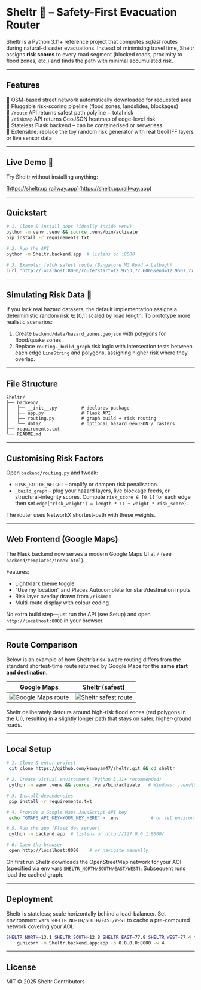 # Sheltr 🛟 – Safety-First Evacuation Router

Sheltr is a Python 3.11+ reference project that computes *safest* routes during natural-disaster evacuations. Instead of minimising travel time, Sheltr assigns **risk scores** to every road segment (blocked roads, proximity to flood zones, etc.) and finds the path with minimal accumulated risk.

---

## Features

🔸 OSM-based street network automatically downloaded for requested area  
🔸 Pluggable risk-scoring pipeline (flood zones, landslides, blockages)  
🔸 `/route` API returns safest path polyline + total risk  
🔸 `/riskmap` API returns GeoJSON heatmap of edge-level risk  
🔸 Stateless Flask backend – can be containerised or serverless  
🔸 Extensible: replace the toy random risk generator with real GeoTIFF layers or live sensor data

---

## Live Demo 🚀

Try Sheltr without installing anything:

[https://sheltr.up.railway.app](https://sheltr.up.railway.app)

---

## Quickstart

```bash
# 1. Clone & install deps (ideally inside venv)
python -m venv .venv && source .venv/bin/activate
pip install -r requirements.txt

# 2. Run the API
python -m Sheltr.backend.app  # listens on :8000

# 3. Example: fetch safest route (Bangalore MG Road → Lalbagh)
curl "http://localhost:8000/route?start=12.9753,77.6065&end=12.9507,77.5848"
```

---

## Simulating Risk Data 🧪

If you lack real hazard datasets, the default implementation assigns a deterministic random risk ∈ [0,1] scaled by road length. To prototype more realistic scenarios:

1. Create `backend/data/hazard_zones.geojson` with polygons for flood/quake zones.  
2. Replace `routing._build_graph` risk logic with intersection tests between each edge `LineString` and polygons, assigning higher risk where they overlap.

---

## File Structure

```
Sheltr/
├── backend/
│   ├── __init__.py         # declares package
│   ├── app.py              # Flask API
│   ├── routing.py          # graph build + risk routing
│   └── data/               # optional hazard GeoJSON / rasters
├── requirements.txt
└── README.md
```

---

## Customising Risk Factors

Open `backend/routing.py` and tweak:

* `RISK_FACTOR_WEIGHT` – amplify or dampen risk penalisation.
* `_build_graph` – plug your hazard layers, live blockage feeds, or structural-integrity scores. Compute `risk_score ∈ [0,1]` for each edge then set `edge["risk_weight"] = length * (1 + weight * risk_score)`.

The router uses NetworkX shortest-path with these weights.

---

## Web Frontend (Google Maps)

The Flask backend now serves a modern Google Maps UI at `/` (see `backend/templates/index.html`).

Features:
* Light/dark theme toggle
* “Use my location” and Places Autocomplete for start/destination inputs
* Risk layer overlay drawn from `/riskmap`
* Multi-route display with colour coding

No extra build step—just run the API (see Setup) and open `http://localhost:8000` in your browser.

---

## Route Comparison

Below is an example of how Sheltr’s risk-aware routing differs from the standard shortest-time route returned by Google Maps for the **same start and destination**.

| Google Maps | Sheltr (safest) |
|-------------|-----------------|
| ![Google Maps route](maps.png) | ![Sheltr safest route](sheltr.png) |

Sheltr deliberately detours around high-risk flood zones (red polygons in the UI), resulting in a slightly longer path that stays on safer, higher-ground roads.

---





## Local Setup

```bash
# 1. Clone & enter project
 git clone https://github.com/kswayam47/sheltr.git && cd sheltr

# 2. Create virtual environment (Python 3.11+ recommended)
 python -m venv .venv && source .venv/bin/activate   # Windows: .venv\Scripts\activate

# 3. Install dependencies
 pip install -r requirements.txt

# 4. Provide a Google Maps JavaScript API key
 echo "GMAPS_API_KEY=YOUR_KEY_HERE" > .env            # or set environment variable

# 5. Run the app (Flask dev server)
 python -m backend.app  # listens on http://127.0.0.1:8000/

# 6. Open the browser
 open http://localhost:8000    # or navigate manually
```

On first run Sheltr downloads the OpenStreetMap network for your AOI (specified via env vars `SHELTR_NORTH/SOUTH/EAST/WEST`). Subsequent runs load the cached graph.

---

## Deployment

Sheltr is stateless; scale horizontally behind a load-balancer. Set environment vars `SHELTR_NORTH/SOUTH/EAST/WEST` to cache a pre-computed network covering your AOI.

```bash
SHELTR_NORTH=13.1 SHELTR_SOUTH=12.8 SHELTR_EAST=77.8 SHELTR_WEST=77.4 \
    gunicorn -m Sheltr.backend.app:app -b 0.0.0.0:8000 -w 4
```

---

## License

MIT © 2025 Sheltr Contributors
